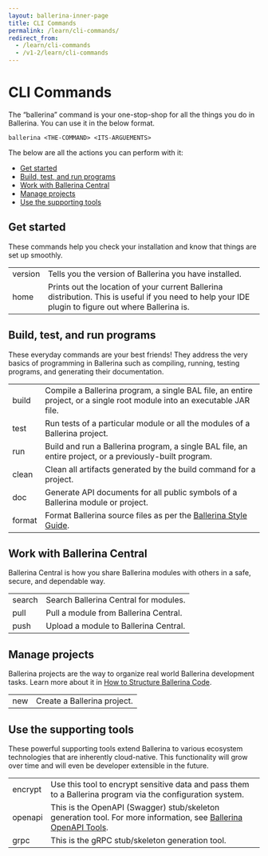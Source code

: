 ```yaml
---
layout: ballerina-inner-page
title: CLI Commands
permalink: /learn/cli-commands/
redirect_from:
  - /learn/cli-commands
  - /v1-2/learn/cli-commands
---
```


# CLI Commands

The “ballerina” command is your one-stop-shop for all the things you do in Ballerina. You can use it in the below format.

`ballerina <THE-COMMAND> <ITS-ARGUEMENTS>`

The below are all the actions you can perform with it:

- [Get started](#get-started)
- [Build, test, and run programs](#build-test-and-run-programs)
- [Work with Ballerina Central](#work-with-ballerina-central)
- [Manage projects](#manage-projects)
- [Use the supporting tools](#use-the-supporting-tools)

## Get started
These commands help you check your installation and know that things are set up smoothly.

<table class="cComandTable">
<tr>
<td class="cCommand">version</td>
<td class="cDescription">Tells you the version of Ballerina you have installed.</td>
</tr>
<tr>
<td class="cCommand">home</td>
<td class="cDescription">Prints out the location of your current Ballerina distribution. This is useful if you need to help your IDE plugin to figure out where Ballerina is.
</td>
</tr>
</table>

## Build, test, and run programs

These everyday commands are your best friends! They address the very basics of programming in Ballerina such as compiling, running, testing programs, and generating their documentation.

<table class="cComandTable">
<tr>
<td class="cCommand">build</td>
<td class="cDescription">Compile a Ballerina program, a single BAL file, an entire project, or a single root module into an executable JAR file.
</td>
</tr>
<tr>
<td class="cCommand">test</td>
<td class="cDescription">Run tests of a particular module or all the modules of a Ballerina project.
</td>
</tr>
<tr>
<td class="cCommand">run</td>
<td class="cDescription">Build and run a Ballerina program, a single BAL file, an entire project, or a previously-built program.
</td>
</tr>
<tr>
<td class="cCommand">clean</td>
<td class="cDescription">Clean all artifacts generated by the build command for a project.
</td>
</tr>
<tr>
<td class="cCommand">doc</td>
<td class="cDescription">Generate API documents for all public symbols of a Ballerina module or project.
</td>
</tr>
<tr>
<td class="cCommand">format</td>
<td class="cDescription">Format Ballerina source files as per the <a href="/learn/style-guide">Ballerina Style Guide</a>.</td>
</tr>
</table>

## Work with Ballerina Central

Ballerina Central is how you share Ballerina modules with others in a safe, secure, and dependable way.

<table class="cComandTable">
<tr>
<td class="cCommand">search</td>
<td class="cDescription">Search Ballerina Central for modules.
</td>
</tr>
<tr>
<td class="cCommand">pull</td>
<td class="cDescription">Pull a module from Ballerina Central.
</td>
</tr>
<tr>
<td class="cCommand">push</td>
<td class="cDescription">Upload a module to Ballerina Central.
</td>
</tr>
</table>

## Manage projects

Ballerina projects are the way to organize real world Ballerina development tasks. Learn more about it in <a href="/learn/how-to-structure-ballerina-code">How to Structure Ballerina Code</a>.

<table class="cComandTable">
<tr>
<td class="cCommand">new</td>
<td class="cDescription">Create a Ballerina project.
</td>
</tr>
</table>

## Use the supporting tools

These powerful supporting tools extend Ballerina to various ecosystem technologies that are inherently cloud-native. This functionality will grow over time and will even be developer extensible in the future.

<table class="cComandTable">
<tr>
<td class="cCommand">encrypt</td>
<td class="cDescription">Use this tool to encrypt sensitive data and pass them to a Ballerina program via the configuration system.
</td>
</tr>
<tr>
<td class="cCommand">openapi</td>
<td class="cDescription">This is the OpenAPI (Swagger) stub/skeleton generation tool. For more information, see <a href="/learn/how-to-use-openapi-tools">Ballerina OpenAPI Tools</a>.</td>
</tr>
<tr>
<td class="cCommand">grpc</td>
<td class="cDescription">This is the gRPC stub/skeleton generation tool.</td>
</tr>
</table>
